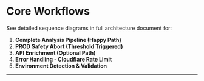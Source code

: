 # Core Workflows

See detailed sequence diagrams in full architecture document for:

1. **Complete Analysis Pipeline (Happy Path)**
2. **PROD Safety Abort (Threshold Triggered)**
3. **API Enrichment (Optional Path)**
4. **Error Handling - Cloudflare Rate Limit**
5. **Environment Detection & Validation**

---
